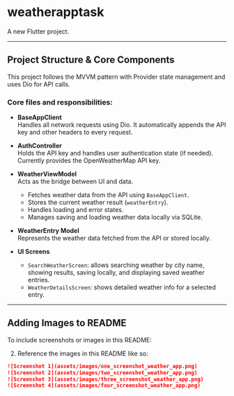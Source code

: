 # weatherapptask

A new Flutter project.

---

## Project Structure & Core Components

This project follows the MVVM pattern with Provider state management and uses Dio for API calls.

### Core files and responsibilities:

- **BaseAppClient**  
  Handles all network requests using Dio. It automatically appends the API key and other headers to every request.

- **AuthController**  
  Holds the API key and handles user authentication state (if needed). Currently provides the OpenWeatherMap API key.

- **WeatherViewModel**  
  Acts as the bridge between UI and data.
  - Fetches weather data from the API using `BaseAppClient`.
  - Stores the current weather result (`weatherEntry`).
  - Handles loading and error states.
  - Manages saving and loading weather data locally via SQLite.

- **WeatherEntry Model**  
  Represents the weather data fetched from the API or stored locally.

- **UI Screens**
  - `SearchWeatherScreen`: allows searching weather by city name, showing results, saving locally, and displaying saved weather entries.
  - `WeatherDetailsScreen`: shows detailed weather info for a selected entry.

---

## Adding Images to README

To include screenshots or images in this README:

2. Reference the images in this README like so:

```md
![Screenshot 1](assets/images/one_screenshot_weather_app.png)
![Screenshot 2](assets/images/two_screenshot_weather_app.png)
![Screenshot 3](assets/images/three_screenshot_weather_app.png)
![Screenshot 4](assets/images/four_screenshot_weather_app.png)
